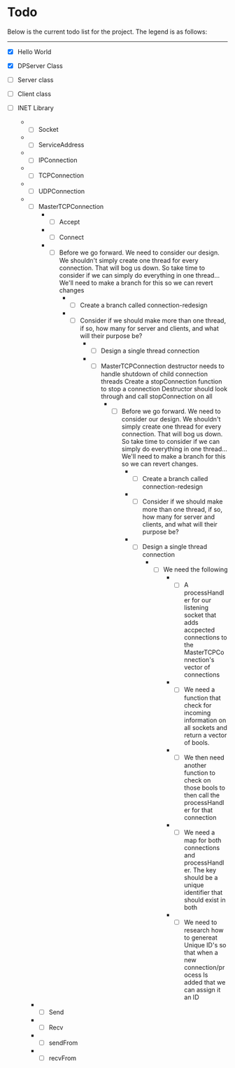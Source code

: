 # Todo

Below is the current todo list for the project. The legend is as follows:

----------------------------


- [x] Hello World
- [x] DPServer Class
- [ ] Server class
- [ ] Client class
- [ ] INET Library

	- -[ ] Socket
	- -[ ] ServiceAddress
	- -[ ] IPConnection
	- -[ ] TCPConnection
	- -[ ] UDPConnection
	- -[ ] MasterTCPConnection
		- -[ ] Accept
		- -[ ] Connect
		- -[ ] Before we go forward. We need to consider our design. We
			shouldn't simply create one thread for every connection. That
			will bog us down. So take time to consider if we can simply do
			everything in one thread… We'll need to make a branch for this
			so we can revert changes
			- -[ ] Create a branch called connection-redesign
			- -[ ] Consider if we should make more than one thread, if so, how
				many for server and clients, and what will their purpose be?
				- -[ ] Design a single thread connection
				- -[ ] MasterTCPConnection destructor needs to handle shutdown
					of child connection threads Create a stopConnection
					function to stop a connection Destructor should look
					through and call stopConnection on all
					- -[ ] Before we go forward. We need to consider our
					  design. We shouldn't simply create one thread for every
					  connection. That will bog us down. So take time to
					  consider if we can simply do everything in one thread…
					  We'll need to make a branch for this so we can revert
					  changes.
						- -[ ] Create a branch called connection-redesign
						- -[ ] Consider if we should make more than one
						  thread, if so, how many for server and clients, and
						  what will their purpose be?
						- -[ ] Design a single thread connection
							- -[ ] We need the following
								- -[ ] A processHandler for our listening
								  socket that adds accpected connections to
								  the MasterTCPConnection's vector of
								  connections
								- -[ ] We need a function that check for
								  incoming information on all sockets and
								  return a vector of bools.
								- -[ ] We then need another function to check
								  on those bools to then call the
								  processHandler for that connection
								- -[ ] We need a map for both connections and
								  processHandler. The key should be a unique
								  identifier that should exist in both
								- -[ ] We need to research how to genereat
								  Unique ID's so that when a new
								  connection/process Is added that we can
								  assign it an ID
	  - -[ ] Send
	  - -[ ] Recv
	  - -[ ] sendFrom
	  - -[ ] recvFrom
